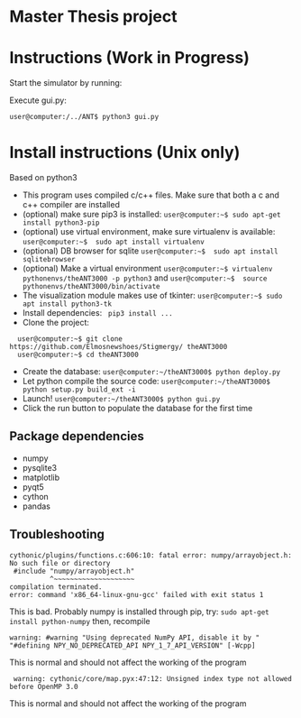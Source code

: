 # Master Thesis project

# Instructions (Work in Progress)

Start the simulator by running:

Execute gui.py:
```shell
user@computer:/../ANT$ python3 gui.py
```

# Install instructions (Unix only)
Based on python3
 - This program uses compiled c/c++ files. Make sure that both a c and c++ compiler are installed
 - (optional) make sure pip3 is installed: ```user@computer:~$ sudo apt-get install python3-pip```
 - (optional) use virtual environment, make sure virtualenv is available: ```user@computer:~$  sudo apt install virtualenv ```
 - (optional) DB browser for sqlite ```user@computer:~$  sudo apt install sqlitebrowser ```
 - (optional) Make a virtual environment ``` user@computer:~$ virtualenv pythonenvs/theANT3000 -p python3 ``` and ```user@computer:~$  source
  pythonenvs/theANT3000/bin/activate ```
 - The visualization module makes use of tkinter: ``` user@computer:~$ sudo apt install python3-tk ```
 - Install dependencies: ``` pip3 install ...```
 - Clone the project:
```shell
  user@computer:~$ git clone https://github.com/Elmosnewshoes/Stigmergy/ theANT3000
  user@computer:~$ cd theANT3000
  ```
 - Create the database: ``` user@computer:~/theANT3000$ python deploy.py ```
 - Let python compile the source code: ``` user@computer:~/theANT3000$ python setup.py build_ext -i ```
 - Launch! ``` user@computer:~/theANT3000$ python gui.py ```
 - Click the run button to populate the database for the first time
## Package dependencies
 - numpy
 - pysqlite3
 - matplotlib
 - pyqt5
 - cython
 - pandas

## Troubleshooting
```shell
cythonic/plugins/functions.c:606:10: fatal error: numpy/arrayobject.h: No such file or directory
 #include "numpy/arrayobject.h"
          ^~~~~~~~~~~~~~~~~~~~~
compilation terminated.
error: command 'x86_64-linux-gnu-gcc' failed with exit status 1
```
This is bad. Probably numpy is installed through pip, try: ``` sudo apt-get install python-numpy ``` then, recompile
```shell
warning: #warning "Using deprecated NumPy API, disable it by " "#defining NPY_NO_DEPRECATED_API NPY_1_7_API_VERSION" [-Wcpp]
```
This is normal and should not affect the working of the program
```shell
 warning: cythonic/core/map.pyx:47:12: Unsigned index type not allowed before OpenMP 3.0
 ```
 This is normal and should not affect the working of the program
